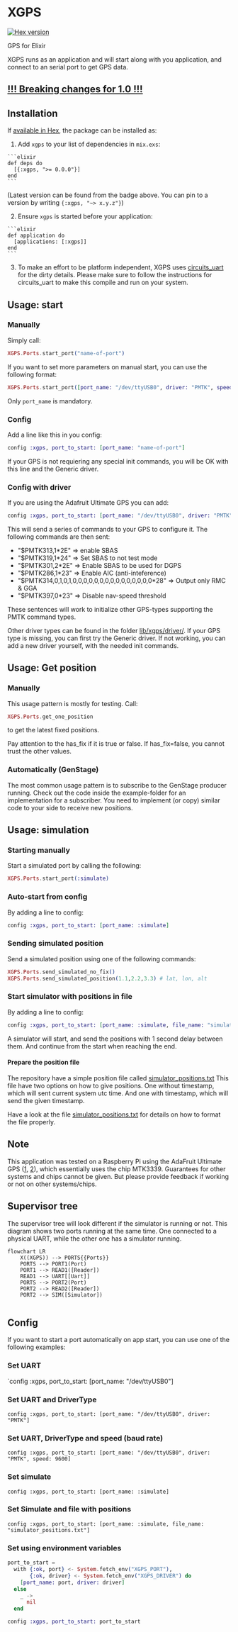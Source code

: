 # XGPS
[![Hex version](https://img.shields.io/hexpm/v/xgps.svg "Hex version")](https://hex.pm/packages/xgps)

GPS for Elixir

XGPS runs as an application and will start along with you application, and connect to an serial port to get GPS data.

## [__!!! Breaking changes for 1.0 !!!__](breaking_1.0.md)

## Installation

If [available in Hex](https://hex.pm/docs/publish), the package can be installed as:

  1. Add `xgps` to your list of dependencies in `mix.exs`:

    ```elixir
    def deps do
      [{:xgps, ">= 0.0.0"}]
    end
    ```

  (Latest version can be found from the badge above. You can pin to a version by writing `{:xgps, "~> x.y.z"}`)

  2. Ensure `xgps` is started before your application:

    ```elixir
    def application do
      [applications: [:xgps]]
    end
    ```

  3. To make an effort to be platform independent, XGPS uses [circuits_uart](https://github.com/elixir-circuits/circuits_uart) for the dirty details. Please make sure to follow the instructions for circuits_uart to make this compile and run on your system.


## Usage: start

### Manually

Simply call:

```elixir
XGPS.Ports.start_port("name-of-port")
```

If you want to set more parameters on manual start, you can use the following format:

```elixir
XGPS.Ports.start_port([port_name: "/dev/ttyUSB0", driver: "PMTK", speed: 9600])
```

Only `port_name` is mandatory.


### Config
Add a line like this in you config:

```elixir
config :xgps, port_to_start: [port_name: "name-of-port"]
```

If your GPS is not requiering any special init commands, you will be OK with this line and the Generic driver.

### Config with driver
If you are using the Adafruit Ultimate GPS you can add:

  ```elixir
  config :xgps, port_to_start: [port_name: "/dev/ttyUSB0", driver: "PMTK"]
  ```

This will send a series of commands to your GPS to configure it.
The following commands are then sent:
- "$PMTK313,1*2E" => enable SBAS
- "$PMTK319,1*24" => Set SBAS to not test mode
- "$PMTK301,2*2E" => Enable SBAS to be used for DGPS
- "$PMTK286,1*23" => Enable AIC (anti-inteference)
- "$PMTK314,0,1,0,1,0,0,0,0,0,0,0,0,0,0,0,0,0,0,0*28" => Output only RMC & GGA
- "$PMTK397,0*23" => Disable nav-speed threshold

These sentences will work to initialize other GPS-types supporting the PMTK command types.

Other driver types can be found in the folder [lib/xgps/driver/](lib/xgps/driver/). If your GPS type is missing, you can first try the Generic driver. If not working, you can add a new driver yourself, with the needed init commands.

## Usage: Get position

### Manually
This usage pattern is mostly for testing.
Call:

  ```elixir
  XGPS.Ports.get_one_position
  ```

to get the latest fixed positions.

Pay attention to the has_fix if it is true or false. If has_fix=false, you cannot trust the other values.

### Automatically (GenStage)
The most common usage pattern is to subscribe to the GenStage producer running.
Check out the code inside the example-folder for an implementation for a subscriber. You need to implement (or copy) similar code to your side to receive new positions.

## Usage: simulation

### Starting manually
Start a simulated port by calling the following:
```elixir
XGPS.Ports.start_port(:simulate)
```

### Auto-start from config
By adding a line to config:
```elixir
config :xgps, port_to_start: [port_name: :simulate]
```

### Sending simulated position
Send a simulated position using one of the following commands:
```elixir
XGPS.Ports.send_simulated_no_fix()
XGPS.Ports.send_simulated_position(1.1,2.2,3.3) # lat, lon, alt
```

### Start simulator with positions in file

By adding a line to config:
```elixir
config :xgps, port_to_start: [port_name: :simulate, file_name: "simulator_positions.txt"]
```

A simulator will start, and send the positions with 1 second delay between them. And continue from the start when reaching the end.

#### Prepare the position file

The repository have a simple position file called [simulator_positions.txt](simulator_positions.txt)
This file have two options on how to give positions. One without timestamp, which will sent current system utc time. And one with timestamp, which will send the given timestamp.

Have a look at the file [simulator_positions.txt](simulator_positions.txt) for details on how to format the file properly.


## Note
This application was tested on a Raspberry Pi using the AdaFruit Ultimate GPS ([1](https://www.adafruit.com/products/746), [2](https://www.adafruit.com/products/2324)), which essentially uses the chip MTK3339. Guarantees for other systems and chips cannot be given. But please provide feedback if working or not on other systems/chips.

## Supervisor tree

The supervisor tree will look different if the simulator is running or not. This diagram shows two ports running at the same time. One connected to a physical UART, while the other one has a simulator running.

```mermaid
flowchart LR
    X((XGPS)) --> PORTS{{Ports}}
    PORTS --> PORT1(Port)
    PORT1 --> READ1([Reader])
    READ1 --> UART[[Uart]]
    PORTS --> PORT2(Port)
    PORT2 --> READ2([Reader])
    PORT2 --> SIM([Simulator])
    
```

## Config

If you want to start a port automatically on app start, you can use one of the following examples:

### Set UART

`config :xgps, port_to_start: [port_name: "/dev/ttyUSB0"]


### Set UART and DriverType

`config :xgps, port_to_start: [port_name: "/dev/ttyUSB0", driver: "PMTK"]`

### Set UART, DriverType and speed (baud rate)

`config :xgps, port_to_start: [port_name: "/dev/ttyUSB0", driver: "PMTK", speed: 9600]`

### Set simulate

`config :xgps, port_to_start: [port_name: :simulate]`


### Set Simulate and file with positions

`config :xgps, port_to_start: [port_name: :simulate, file_name: "simulator_positions.txt"]`


### Set using environment variables

```elixir
port_to_start =
  with {:ok, port} <- System.fetch_env("XGPS_PORT"),
       {:ok, driver} <- System.fetch_env("XGPS_DRIVER") do
    [port_name: port, driver: driver]
  else
    _ ->
      nil
  end

config :xgps, port_to_start: port_to_start
```